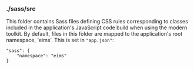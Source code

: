 ### ./sass/src

This folder contains Sass files defining CSS rules corresponding to classes
included in the application's JavaScript code build when using the modern toolkit.
By default, files in this folder are mapped to the application's root namespace, 'eims'.
This is set in `"app.json"`:

    "sass": {
        "namespace": "eims"
    }